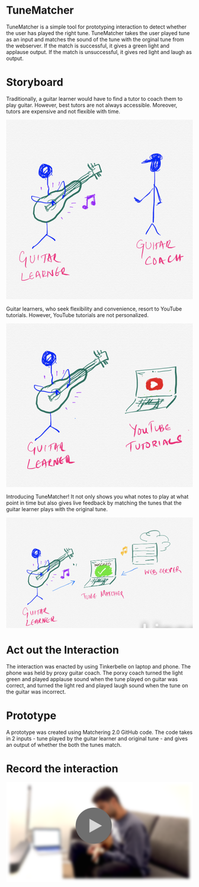 # TuneMatcher

TuneMatcher is a simple tool for prototyping interaction to detect whether the user has played the right tune. TuneMatcher takes the user played tune as an input and matches the sound of the tune with the orginal tune from the webserver. If the match is successful, it gives a green light and applause output. If the match is unsuccessful, it gives red light and laugh as output.

# Storyboard

Traditionally, a guitar learner would have to find a tutor to coach them to play guitar. However, best tutors are not always accessible. Moreover, tutors are expensive and not flexible with time.

<img src="/imgs/In-person Learning.png" alt="system diagram" width="720"/>

Guitar learners, who seek flexibility and convenience, resort to YouTube tutorials. However, YouTube tutorials are not personalized.

<img src="/imgs/Online Learning.png" alt="system diagram" width="720"/>

Introducing TuneMatcher! It not only shows you what notes to play at what point in time but also gives live feedback by matching the tunes that the guitar learner plays with the original tune.

<img src="/imgs/TuneMatcher Envi.png" alt="system diagram" width="1080"/>

# Act out the Interaction

The interaction was enacted by using Tinkerbelle on laptop and phone. The phone was held by proxy guitar coach. The porxy coach turned the light green and played applause sound when the tune played on guitar was correct, and turned the light red and played laugh sound when the tune on the guitar was incorrect.

# Prototype

A prototype was created using Matchering 2.0 GitHub code. The code takes in 2 inputs - tune played by the guitar learner and original tune - and gives an output of whether the both the tunes match.

# Record the interaction

[![Watch the video](https://github.com/kg-cornell/IDD-lab1/blob/42573797c90765f43768ca1146350e312c2ec560/imgs/Recording.png)](https://www.youtube.com/watch?v=QzDdfrWDlvg)

